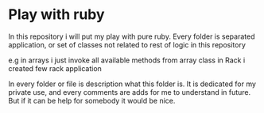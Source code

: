 Play with ruby
==============


In this repository i will put my play with pure ruby.
Every folder is separated application, or set of classes not related to rest of logic in this repository

e.g in arrays i just invoke all available methods from array class
in Rack i created few rack application


In every folder or file is description  what this folder is.
It is dedicated for my private use, and every comments are adds for me to understand in future.
But if it can be help for somebody it would be nice.
